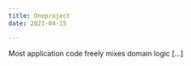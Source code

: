 ```yaml
---
title: Oneproject
date: 2021-04-15

---
```


<p>Most application code freely mixes domain logic [...]</p>